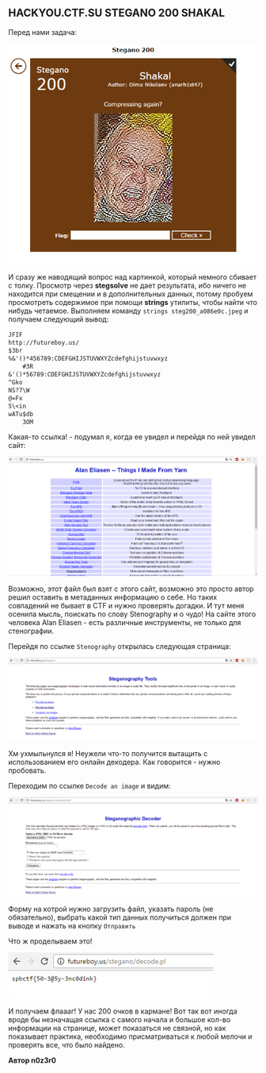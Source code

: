 ## HACKYOU.CTF.SU STEGANO 200 SHAKAL

Перед нами задача:

 ![task](https://github.com/b1n4ry4rms/CTFs/blob/master/2016/hackyou.ctf.su/stego_200_shakal/imgs/task.png)

И сразу же наводящий вопрос над картинкой, который немного сбивает с толку. Просмотр через **stegsolve** не дает результата, ибо ничего не находится при смещении и в дополнительных данных, потому пробуем просмотреть содержимое при помощи **strings** утилиты, чтобы найти что нибудь четаемое. Выполняем команду `strings steg200_a086e0c.jpeg`  и получаем следующий вывод:

```
JFIF
http://futureboy.us/
$3br
%&'()*456789:CDEFGHIJSTUVWXYZcdefghijstuvwxyz
	#3R
&'()*56789:CDEFGHIJSTUVWXYZcdefghijstuvwxyz
^Gko
NS?7\W
@=Fx
5\<in
wATu$db
	3OM
```

Какая-то ссылка! - подумал я, когда ее увидел и перейдя по ней увидел сайт:

![futureboy](https://github.com/b1n4ry4rms/CTFs/blob/master/2016/hackyou.ctf.su/stego_200_shakal/imgs/futureboy.png)

Возможно, этот файл был взят с этого сайт, возможно это просто автор решил оставить в метаданных информацию о себе. Но таких совпадений не бывает в CTF и нужно проверять догадки. И тут меня осенила мысль, поискать по слову Stenography и о чудо! На сайте этого человека Alan Eliasen - есть различные инструменты, не только для стенографии. 

Перейдя по ссылке `Stenography` открылась следующая страница:

![futureboy_stegano](https://github.com/b1n4ry4rms/CTFs/blob/master/2016/hackyou.ctf.su/stego_200_shakal/imgs/futureboy_stegano.png)

Хм ухмыльнулся я! Неужели что-то получится вытащить с использованием его онлайн декодера. Как говорится - нужно пробовать.

Переходим по ссылке `Decode an image` и видим:

![futureboy_decode](https://github.com/b1n4ry4rms/CTFs/blob/master/2016/hackyou.ctf.su/stego_200_shakal/imgs/futureboy_decode.png)

Форму на котрой нужно загрузить файл, указать пароль (не обязательно), выбрать какой тип данных получиться должен при выводе и нажать на кнопку `Отправить`

Что ж проделываем это! 

 ![flag](https://github.com/b1n4ry4rms/CTFs/blob/master/2016/hackyou.ctf.su/stego_200_shakal/imgs/flag.png)

И получаем флаааг! У нас 200 очков в кармане! Вот так вот иногда вроде бы незначащая ссылка с самого начала и большое кол-во информации на странице, может показаться не связной, но как показывает практика, необходимо присматриваться к любой мелочи и проверять все, что было найдено.

**Автор n0z3r0**
